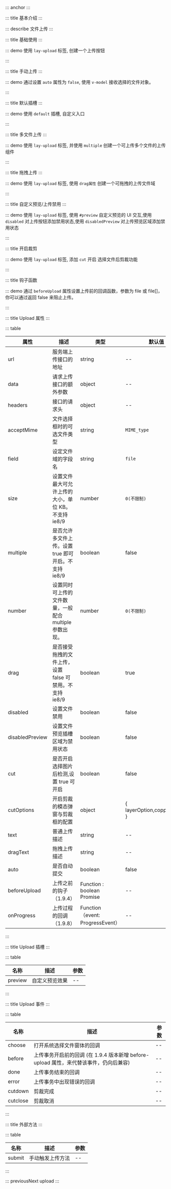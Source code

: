 ::: anchor
:::

::: title 基本介绍
:::

::: describe 文件上传
:::

::: title 基础使用
:::

::: demo 使用 `lay-upload` 标签, 创建一个上传按钮

<template>
  <lay-upload url="https://www.mocky.io/v2/5cc8019d300000980a055e76" field="file" @done="doneHandle" multiple>
    <template #preview>
      <img v-if="data" :src="data.url" style="width: 100px;"/>
    </template>
  </lay-upload>
</template>

<script>
import { ref,reactive } from 'vue'

export default {
  setup() {

    const data = ref();

    const doneHandle = (result) => {
      data.value = JSON.parse(result.data);
      console.log(data.value.url)
    };

    return {
      doneHandle,
      data,
    }
  }
}
</script>

:::

::: title 手动上传
:::

::: demo 通过设置 `auto` 属性为 `false`, 使用 `v-model` 接收选择的文件对象。

<template>
  <div style="display:flex;flex-direction: column;">
    <lay-upload ref="uploadRef" url="https://www.mocky.io/v2/5cc8019d300000980a055e76" v-model="file1" field="file" :auto="false">
      <template #preview>
        {{ file1[0]?.name }}
      </template>
    </lay-upload>
    <lay-button @click="handleUpload">上传服务器</lay-button>
  </div>
</template>

<script>
import { ref,reactive } from 'vue'

export default {
  setup() {

    const file1 = ref([]);
    const uploadRef = ref(null)

    const handleUpload = () => {
      uploadRef.value.submit()
    }

    return {
      file1,
      handleUpload
    }
  }
}
</script>

:::

::: title 默认插槽
:::

::: demo 使用 `default` 插槽, 自定义入口

<template>
  <lay-upload @done="getUploadFile" @choose="beginChoose">
    <template v-slot:default="params">
      <lay-button>上传 - 是否禁用 - {{ params.disabled }}</lay-button>
    </template>
    <template #preview>
      <div v-for="(item,index) in picList" :key="`demo1-pic-'${index}`">
        <img :src="item"/>
      </div>
    </template>
  </lay-upload>
</template>

<script>
import { ref,reactive } from 'vue'

export default {
  setup() {
    const picList = ref([]);
    const filetoDataURL=(file,fn)=>{
      const reader = new FileReader();
      reader.onloadend = function(e){
        fn(e.target.result);
      };
      reader.readAsDataURL(file);
    };
    const getUploadFile=(files)=>{
      if(Array.isArray(files)&&files.length>0){
        files.forEach((file,index,array)=>{
          filetoDataURL(file,(res)=>{
            console.log(res);
            picList.value.push(res);
            console.log(picList.value);
          });
        });
      }
    };
    const beginChoose =(e)=>{
      console.log("beginChoose",e);
    };
    return {
      getUploadFile,
      filetoDataURL,
      beginChoose,
      picList
    }
  }
}
</script>

:::

::: title 多文件上传
:::

::: demo 使用 `lay-upload` 标签, 并使用 `multiple` 创建一个可上传多个文件的上传组件

<template>
  <lay-upload :multiple="true"></lay-upload>
</template>

<script>
import { ref } from 'vue'

export default {
  setup() {
    return {
    }
  }
}
</script>

:::

::: title 拖拽上传
:::

::: demo 使用 `lay-upload` 标签, 使用 `drag属性` 创建一个可拖拽的上传文件域

<template>
  <lay-upload :drag="true"></lay-upload>
</template>

<script>
import { ref } from 'vue'

export default {
  setup() {

    return {
    }
  }
}
</script>

:::

::: title 自定义预览/上传禁用
:::

::: demo 使用 `lay-upload` 标签, 使用 `#preview` 自定义预览的 UI 交互,使用 `disabled` 对上传按钮添加禁用状态,使用 `disabledPreview` 对上传预览区域添加禁用状态

<template>
  <lay-upload @done="getUploadFile2" :disabled="true" :disabledPreview="true">
    <template #preview>
      <div class="easy-wrap">
        <img src="https://chixian.oss-cn-hangzhou.aliyuncs.com/20211023003617_0706a.jpg" style="width:62.9px;height:63.2px"/>
        <img src="https://chixian.oss-cn-hangzhou.aliyuncs.com/20211023003617_0706a.jpg" style="width:62.9px;height:63.2px"/>
        <img src="https://chixian.oss-cn-hangzhou.aliyuncs.com/20211023003617_0706a.jpg" style="width:62.9px;height:63.2px"/>
        <img src="https://chixian.oss-cn-hangzhou.aliyuncs.com/20211023003617_0706a.jpg" style="width:62.9px;height:63.2px"/>
        <img src="https://chixian.oss-cn-hangzhou.aliyuncs.com/20211023003617_0706a.jpg" style="width:62.9px;height:63.2px"/>
      </div>
    </template>
  </lay-upload>
</template>

<script>
import { ref } from 'vue'
export default {
  setup() {
    const getUploadFile2 = (file)=>{
      console.log(file);
    };
    return {
      getUploadFile2
    }
  }
}
</script>

:::

::: title 开启裁剪

::: demo 使用 `lay-upload` 标签, 添加 `cut` 开启 选择文件后剪裁功能

<template>
  <lay-upload  url="https://www.mocky.io/v2/5cc8019d300000980a055e76" @cutdone="getCutDone" :beforeUpload="beforeUpload10" acceptMime="images" @cutcancel="getCutCancel" :cut="true" :cutOptions="cutOptions" @done="getFileDone">
    <template #preview>
      <div class="easy-wrap" v-if="cutUrl">
        <img :src="cutUrl"/>
      </div>
    </template>
  </lay-upload>
</template>

<script>
import { ref } from 'vue'
export default {
  setup() {
    const cutUrl = ref("");

    const cutOptions = {
      copperOption: {
        center: false,
        aspectRatio: 1,
        crop: function(event) {
          console.log(event.detail.x);
          console.log(event.detail.y);
          console.log(event.detail.width);
          console.log(event.detail.height);
          console.log(event.detail.rotate);
          console.log(event.detail.scaleX);
          console.log(event.detail.scaleY);
        },
      }
    }

    const getCutDone=(res)=>{
      console.log("getCutDone",res);
      cutUrl.value = res.msg;
    };

    const getCutCancel=(res)=>{
      console.log("getCutCancel",res);
    };

    const getFileDone=(res)=>{
      console.log("getFileDone",res);
    };

    return {
      getCutDone,
      getCutCancel,
      getFileDone,
      cutUrl,
      cutOptions
    }
  }
}
</script>

:::

::: title 钩子函数

::: demo 通过 `beforeUpload` 属性设置上传前的回调函数，参数为 file 或 file[]，你可以通过返回 false 来阻止上传。

<template>
  <lay-upload :beforeUpload="beforeUpload10"  url="https://www.mocky.io/v2/5cc8019d300000980a055e76" >
    <template #preview>
      <img v-if="data10" :src="data10.url" style="width: 100px;"/>
    </template>
  </lay-upload>
</template>

<script>
import { ref,reactive } from 'vue'
import { layer } from "@layui/layer-vue";

export default {
  setup() {

    const data10 = ref();

    const doneHandle10 = (result) => {
      data.value = JSON.parse(result.data);
    };

    const beforeUpload10 = (file) => {
      var isOver = false;
      if(file.size > 1000) {
        isOver = true;
        layer.msg(`file size over 1000 KB`, { icon: 2})
      } 
      return new Promise((resolver) => resolver(true));
    }

    return {
      beforeUpload10,
      doneHandle10,
      data10,
    }
  }
}
</script>

:::

::: title Upload 属性
:::

::: table

| 属性            | 描述                                                    | 类型                             | 默认值                       | 可选值      |
| --------------- | ------------------------------------------------------- | -------------------------------- | ---------------------------- | ----------- |
| url             | 服务端上传接口的地址                                    | string                           | --                           | --          |
| data            | 请求上传接口的额外参数                                  | object                           | --                           | --          |
| headers         | 接口的请求头                                            | object                           | --                           | --          |
| acceptMime      | 文件选择框时的可选文件类型                              | string                           | `MIME_type`                  | `MIME_type` |
| field           | 设定文件域的字段名                                      | string                           | `file`                       | --          |
| size            | 设置文件最大可允许上传的大小，单位 KB。不支持 ie8/9     | number                           | `0(不限制)`                  | --          |
| multiple        | 是否允许多文件上传。设置 true 即可开启。不支持 ie8/9    | boolean                          | false                        | --          |
| number          | 设置同时可上传的文件数量，一般配合 multiple 参数出现。  | number                           | `0(不限制)`                  | --          |
| drag            | 是否接受拖拽的文件上传，设置 false 可禁用。不支持 ie8/9 | boolean                          | true                         | --          |
| disabled        | 设置文件禁用                                            | boolean                          | false                        | --          |
| disabledPreview | 设置文件预览插槽区域为禁用状态                          | boolean                          | false                        | --          |
| cut             | 是否开启选择图片后检测,设置 true 可开启                 | boolean                          | false                        | --          |
| cutOptions      | 开启剪裁的模态弹窗与剪裁框的配置                        | object                           | { layerOption,copperOption } | --          |
| text            | 普通上传描述                                            | string                           | --                           | --          |
| dragText        | 拖拽上传描述                                            | string                           | --                           | --          |
| auto            | 是否自动提交                                            | boolean                          | false                        | --          |
| beforeUpload    | 上传之前的钩子（1.9.4）                                 | Function : boolean Promise       | --                           | --          |
| onProgress      | 上传过程的回调（1.9.8）                                 | Function（event: ProgressEvent） | --                           | --          |

:::

::: title Upload 插槽
:::

::: table

| 名称    | 描述           | 参数 |
| ------- | -------------- | ---- |
| preview | 自定义预览效果 | --   |

:::

::: title Upload 事件
:::

::: table

| 名称     | 描述                                                                                  | 参数 |
| -------- | ------------------------------------------------------------------------------------- | ---- |
| choose   | 打开系统选择文件窗体的回调                                                            | --   |
| before   | 上传事务开启前的回调 (在 1.9.4 版本新增 before-upload 属性，来代替该事件，仍向后兼容) | --   |
| done     | 上传事务结束的回调                                                                    | --   |
| error    | 上传事务中出现错误的回调                                                              | --   |
| cutdown  | 剪裁完成                                                                              | --   |
| cutclose | 剪裁取消                                                                              | --   |

:::

::: title 外部方法
:::

::: table

| 名称   | 描述             | 参数 |
| ------ | ---------------- | ---- |
| submit | 手动触发上传方法 | --   |

:::

::: previousNext upload
:::
